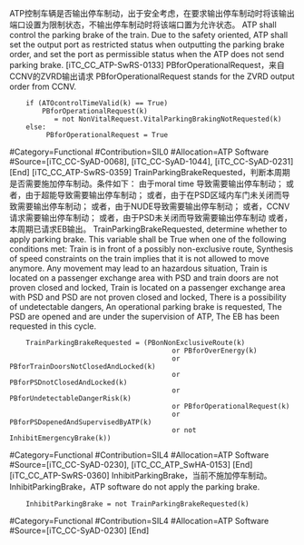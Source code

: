 ﻿
ATP控制车辆是否输出停车制动，出于安全考虑，在要求输出停车制动时将该输出端口设置为限制状态，不输出停车制动时将该端口置为允许状态。
ATP shall control the parking brake of the train. Due to the safety oriented, ATP shall set the output port as restricted status when outputting the parking brake order, and set the port as permissible status when the ATP does not send parking brake.
[iTC_CC_ATP-SwRS-0133]
PBforOperationalRequest，来自CCNV的ZVRD输出请求
PBforOperationalRequest stands for the ZVRD output order from CCNV.
```
	if (ATOcontrolTimeValid(k) == True)
	    PBforOperationalRequest(k)
	       = not NonVitalRequest.VitalParkingBrakingNotRequested(k)
	else:
	     PBforOperationalRequest = True
```
\#Category=Functional
\#Contribution=SIL0
\#Allocation=ATP Software
\#Source=[iTC_CC-SyAD-0068], [iTC_CC-SyAD-1044], [iTC_CC-SyAD-0231]
[End]
[iTC_CC_ATP-SwRS-0359]
TrainParkingBrakeRequested，判断本周期是否需要施加停车制动。条件如下：
由于moral time 导致需要输出停车制动；
或者，由于超能导致需要输出停车制动；
或者，由于在PSD区域内车门未关闭而导致需要输出停车制动；
或者，由于NUDE导致需要输出停车制动；
或者，CCNV请求需要输出停车制动；
或者，由于PSD未关闭而导致需要输出停车制动
或者，本周期已请求EB输出。
TrainParkingBrakeRequested, determine whether to apply parking brake. This variable shall be True when one of the following conditions met:
Train is in front of a possibly non-exclusive route,
Synthesis of speed constraints on the train implies that it is not allowed to move anymore. Any movement may lead to an hazardous situation,
Train is located on a passenger exchange area with PSD and train doors are not proven closed and locked,
Train is located on a passenger exchange area with PSD and PSD are not proven closed and locked,
There is a possibility of undetectable dangers,
An operational parking brake is requested,
The PSD are opened and are under the supervision of ATP,
The EB has been requested in this cycle.
```
	TrainParkingBrakeRequested = (PBonNonExclusiveRoute(k)
	                                    or PBforOverEnergy(k)
	                                    or PBforTrainDoorsNotClosedAndLocked(k)
	                                    or PBforPSDnotClosedAndLocked(k)
	                                    or PBforUndetectableDangerRisk(k)
	                                    or PBforOperationalRequest(k)
	                                    or PBforPSDopenedAndSupervisedByATP(k)
	                                    or not InhibitEmergencyBrake(k))
```
\#Category=Functional
\#Contribution=SIL4
\#Allocation=ATP Software
\#Source=[iTC_CC-SyAD-0230], [iTC_CC_ATP_SwHA-0153]
[End]
[iTC_CC_ATP-SwRS-0360]
InhibitParkingBrake，当前不施加停车制动。
InhibitParkingBrake，ATP software do not apply the parking brake.
```
	InhibitParkingBrake = not TrainParkingBrakeRequested(k)
```
\#Category=Functional
\#Contribution=SIL4
\#Allocation=ATP Software
\#Source=[iTC_CC-SyAD-0230]
[End]
